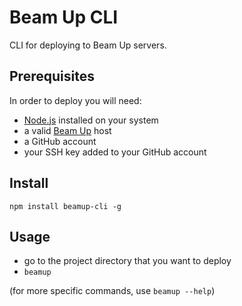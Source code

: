 # Beam Up CLI

CLI for deploying to Beam Up servers.

## Prerequisites

In order to deploy you will need:
- [Node.js](https://nodejs.org/en/download/) installed on your system
- a valid [Beam Up](https://github.com/Stremio/stremio-beamup) host
- a GitHub account
- your SSH key added to your GitHub account

## Install

`npm install beamup-cli -g`

## Usage

- go to the project directory that you want to deploy
- `beamup`

(for more specific commands, use `beamup --help`)
